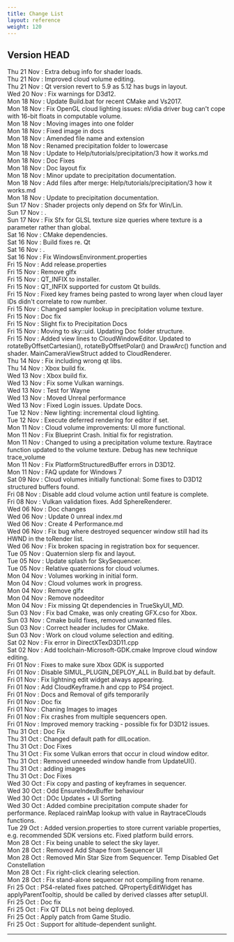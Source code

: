 ```yaml
---
title: Change List
layout: reference
weight: 120
---
```



Version HEAD
---
Thu 21 Nov : Extra debug info for shader loads.  
Thu 21 Nov : Improved cloud volume editing.  
Thu 21 Nov : Qt version revert to 5.9 as 5.12 has bugs in layout.  
Wed 20 Nov : Fix warnings for D3d12.  
Mon 18 Nov : Update Build.bat for recent CMake and Vs2017.  
Mon 18 Nov : Fix OpenGL cloud lighting issues: nVidia driver bug can't cope with 16-bit floats in computable volume.  
Mon 18 Nov : Moving images into one folder  
Mon 18 Nov : Fixed image in docs  
Mon 18 Nov : Amended file name and extension  
Mon 18 Nov : Renamed precipitation folder to lowercase  
Mon 18 Nov : Update to Help/tutorials/precipitation/3 how it works.md  
Mon 18 Nov : Doc Fixes  
Mon 18 Nov : Doc layout fix  
Mon 18 Nov : Minor update to precipitation documentation.  
Mon 18 Nov : Add files after merge: Help/tutorials/precipitation/3 how it works.md  
Mon 18 Nov : Update to precipitation documentation.  
Sun 17 Nov : Shader projects only depend on Sfx for Win/Lin.  
Sun 17 Nov : .  
Sun 17 Nov : Fix Sfx for GLSL texture size queries where texture is a parameter rather than global.  
Sat 16 Nov : CMake dependencies.  
Sat 16 Nov : Build fixes re. Qt  
Sat 16 Nov : .  
Sat 16 Nov : Fix WindowsEnvironment.properties  
Fri 15 Nov : Add release.properties  
Fri 15 Nov : Remove glfx  
Fri 15 Nov : QT_INFIX to installer.  
Fri 15 Nov : QT_INFIX supported for custom Qt builds.  
Fri 15 Nov : Fixed key frames being pasted to wrong layer when cloud layer IDs didn't correlate to row number.  
Fri 15 Nov : Changed sampler lookup in precipitation volume texture.  
Fri 15 Nov : Doc fix  
Fri 15 Nov : Slight fix to Precipitation Docs  
Fri 15 Nov : Moving to sky::uid. Updating Doc folder structure.  
Fri 15 Nov : Added view lines to CloudWindowEditor. Updated to rotateByOffsetCartesian(), rotateByOffsetPolar() and DrawArc() function and shader. MainCameraViewStruct added to CloudRenderer.  
Thu 14 Nov : Fix including wrong qt libs.  
Thu 14 Nov : Xbox build fix.  
Wed 13 Nov : Xbox build fix.  
Wed 13 Nov : Fix some Vulkan warnings.  
Wed 13 Nov : Test for Wayne  
Wed 13 Nov : Moved Unreal performance  
Wed 13 Nov : Fixed Login issues. Update Docs.  
Tue 12 Nov : New lighting: incremental cloud lighting.  
Tue 12 Nov : Execute deferred rendering for editor if set.  
Mon 11 Nov : Cloud volume improvements: UI more functional.  
Mon 11 Nov : Fix Blueprint Crash. Initial fix for registration.  
Mon 11 Nov : Changed to using a precipitation volume texture. Raytrace function updated to the volume texture. Debug has new technique trace_volume  
Mon 11 Nov : Fix PlatformStructuredBuffer errors in D3D12.  
Mon 11 Nov : FAQ update for Windows 7  
Sat 09 Nov : Cloud volumes initially functional: Some fixes to D3D12 structured buffers found.  
Fri 08 Nov : Disable add cloud volume action until feature is complete.  
Fri 08 Nov : Vulkan validation fixes. Add SphereRenderer.  
Wed 06 Nov : Doc changes  
Wed 06 Nov : Update 0 unreal index.md  
Wed 06 Nov : Create 4 Performance.md  
Wed 06 Nov : Fix bug where destroyed sequencer window still had its HWND in the toRender list.  
Wed 06 Nov : Fix broken spacing in registration box for sequencer.  
Tue 05 Nov : Quaternion slerp fix and layout.  
Tue 05 Nov : Update splash for SkySequencer.  
Tue 05 Nov : Relative quaternions for cloud volumes.  
Mon 04 Nov : Volumes working in initial form.  
Mon 04 Nov : Cloud volumes work in progress.  
Mon 04 Nov : Remove glfx  
Mon 04 Nov : Remove nodeeditor  
Mon 04 Nov : Fix missing Qt dependencies in TrueSkyUI_MD.  
Sun 03 Nov : Fix bad Cmake, was only creating GFX.cso for Xbox.  
Sun 03 Nov : Cmake build fixes, removed unwanted files.  
Sun 03 Nov : Correct header includes for CMake.  
Sun 03 Nov : Work on cloud volume selection and editing.  
Sat 02 Nov : Fix error in DirectXTexD3D11.cpp  
Sat 02 Nov : Add toolchain-Microsoft-GDK.cmake Improve cloud window editing.  
Fri 01 Nov : Fixes to make sure Xbox GDK is supported  
Fri 01 Nov : Disable SIMUL_PLUGIN_DEPLOY_ALL in Build.bat by default.  
Fri 01 Nov : Fix lightning edit widget always appearing.  
Fri 01 Nov : Add CloudKeyframe.h and cpp to PS4 project.  
Fri 01 Nov : Docs and Removal of gifs temporarily  
Fri 01 Nov : Doc fix  
Fri 01 Nov : Chaning Images to images  
Fri 01 Nov : Fix crashes from multiple sequencers open.  
Fri 01 Nov : Improved memory tracking - possible fix for D3D12 issues.  
Thu 31 Oct : Doc Fix  
Thu 31 Oct : Changed default path for dllLocation.  
Thu 31 Oct : Doc Fixes  
Thu 31 Oct : Fix some Vulkan errors that occur in cloud window editor.  
Thu 31 Oct : Removed unneeded window handle from UpdateUI().  
Thu 31 Oct : adding images  
Thu 31 Oct : Doc Fixes  
Wed 30 Oct : Fix copy and pasting of keyframes in sequencer.  
Wed 30 Oct : Odd EnsureIndexBuffer behaviour  
Wed 30 Oct : DOc Updates + UI Sorting  
Wed 30 Oct : Added combine precipitation compute shader for performance. Replaced rainMap lookup with value in RaytraceClouds functions.  
Tue 29 Oct : Added version.properties to store current variable properties, e.g. recommended SDK versions etc. Fixed platform build errors.  
Mon 28 Oct : Fix being unable to select the sky layer.  
Mon 28 Oct : Removed Add Shape from Sequencer UI  
Mon 28 Oct : Removed Min Star Size from Sequencer. Temp Disabled Get Constellation  
Mon 28 Oct : Fix right-click clearing selection.  
Mon 28 Oct : Fix stand-alone sequencer not compiling from rename.  
Fri 25 Oct : PS4-related fixes patched. QPropertyEditWidget has applyParentTooltip, should be called by derived classes after setupUI.  
Fri 25 Oct : Doc fix  
Fri 25 Oct : Fix QT DLLs not being deployed.  
Fri 25 Oct : Apply patch from Game Studio.  
Fri 25 Oct : Support for altitude-dependent sunlight.  

<hr>
